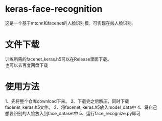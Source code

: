 # keras-face-recognition
这是一个基于mtcnn和facenet的人脸识别模，可实现在线人脸识别。

# 文件下载
训练所需的facenet_keras.h5可以在Release里面下载。  
也可以去百度网盘下载  

# 使用方法
1、先将整个仓库download下来。
2、下载完之后解压，同时下载facenet_keras.h5文件。
3、将facenet_keras.h5放入model_data中
4、将自己想要识别的人脸放入到face_dataset中
5、运行face_recognize.py即可
